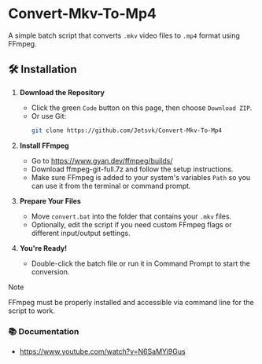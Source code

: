 # Convert-Mkv-To-Mp4
A simple batch script that converts `.mkv` video files to `.mp4` format using FFmpeg.

## 🛠️ Installation

1. **Download the Repository**
   - Click the green `Code` button on this page, then choose `Download ZIP`.
   - Or use Git:
     ```bash
     git clone https://github.com/Jetsvk/Convert-Mkv-To-Mp4
     ```

2. **Install FFmpeg**
   - Go to https://www.gyan.dev/ffmpeg/builds/
   - Download ffmpeg-git-full.7z and follow the setup instructions.
   - Make sure FFmpeg is added to your system's variables `Path` so you can use it from the terminal or command prompt.

3. **Prepare Your Files**
   - Move `convert.bat` into the folder that contains your `.mkv` files.
   - Optionally, edit the script if you need custom FFmpeg flags or different input/output settings.

4. **You're Ready!**
   - Double-click the batch file or run it in Command Prompt to start the conversion.

> [!NOTE]
> FFmpeg must be properly installed and accessible via command line for the script to work.

### 📚 Documentation
- https://www.youtube.com/watch?v=N6SaMYi9Gus
